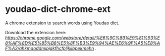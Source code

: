 youdao-dict-chrome-ext
======================

A chrome extension to search words using Youdao dict.

Download the extension here: *https://chrome.google.com/webstore/detail/%E6%9C%89%E9%81%93%E8%AF%8D%E5%85%B8%E5%8F%B3%E9%94%AE%E6%9F%A5%E8%AF%A2/ahkmaoddmipjgkfhcfpljkiibpekmehn .*

